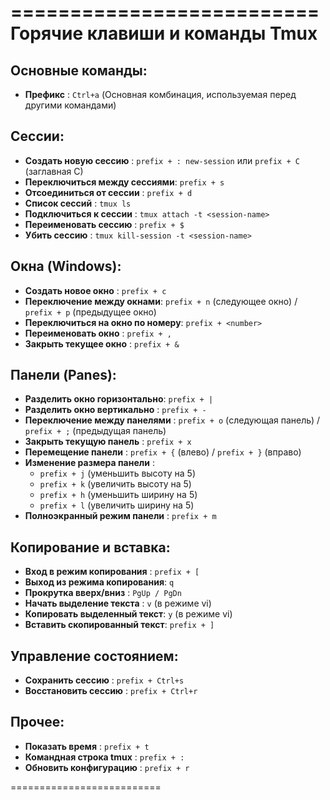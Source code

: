 ==========================
 Горячие клавиши и команды Tmux
==========================

Основные команды:
-----------------
- **Префикс**                : `Ctrl+a` (Основная комбинация, используемая перед другими командами)

Сессии:
-------
- **Создать новую сессию**    : `prefix + : new-session` или `prefix + C` (заглавная C)
- **Переключиться между сессиями**: `prefix + s`
- **Отсоединиться от сессии** : `prefix + d`
- **Список сессий**           : `tmux ls`
- **Подключиться к сессии**   : `tmux attach -t <session-name>`
- **Переименовать сессию**    : `prefix + $`
- **Убить сессию**            : `tmux kill-session -t <session-name>`

Окна (Windows):
---------------
- **Создать новое окно**      : `prefix + c`
- **Переключение между окнами**: `prefix + n` (следующее окно) / `prefix + p` (предыдущее окно)
- **Переключиться на окно по номеру**: `prefix + <number>`
- **Переименовать окно**      : `prefix + ,`
- **Закрыть текущее окно**    : `prefix + &`

Панели (Panes):
---------------
- **Разделить окно горизонтально**: `prefix + |`
- **Разделить окно вертикально**  : `prefix + -`
- **Переключение между панелями** : `prefix + o` (следующая панель) / `prefix + ;` (предыдущая панель)
- **Закрыть текущую панель**      : `prefix + x`
- **Перемещение панели**          : `prefix + {` (влево) / `prefix + }` (вправо)
- **Изменение размера панели**    :
  - `prefix + j` (уменьшить высоту на 5)
  - `prefix + k` (увеличить высоту на 5)
  - `prefix + h` (уменьшить ширину на 5)
  - `prefix + l` (увеличить ширину на 5)
- **Полноэкранный режим панели**  : `prefix + m`

Копирование и вставка:
----------------------
- **Вход в режим копирования** : `prefix + [`
- **Выход из режима копирования**: `q`
- **Прокрутка вверх/вниз**     : `PgUp / PgDn`
- **Начать выделение текста**  : `v` (в режиме vi)
- **Копировать выделенный текст**: `y` (в режиме vi)
- **Вставить скопированный текст**: `prefix + ]`

Управление состоянием:
----------------------
- **Сохранить сессию**        : `prefix + Ctrl+s`
- **Восстановить сессию**     : `prefix + Ctrl+r`

Прочее:
-------
- **Показать время**          : `prefix + t`
- **Командная строка tmux**   : `prefix + :`
- **Обновить конфигурацию**   : `prefix + r`

==========================

